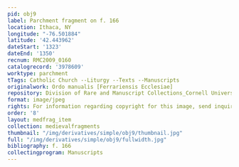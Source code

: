 ```yaml
---
pid: obj9
label: Parchment fragment on f. 166
location: Ithaca, NY
longitude: "-76.501884"
latitude: '42.443962'
dateStart: '1323'
dateEnd: '1350'
recnum: RMC2009_0160
catalogrecord: '3978609'
worktype: parchment
tTags: Catholic Church --Liturgy --Texts --Manuscripts
originalwork: Ordo manualis [Ferrariensis Ecclesiae]
repository: Division of Rare and Manuscript Collections_Cornell University Library
format: image/jpeg
rights: For information regarding copyright for this image, send inquiries to rarerepro@cornell.edu
order: '8'
layout: medfrag_item
collection: medievalfragments
thumbnail: "/img/derivatives/simple/obj9/thumbnail.jpg"
full: "/img/derivatives/simple/obj9/fullwidth.jpg"
bibliography: f. 166
collectingprogram: Manuscripts
---
```

